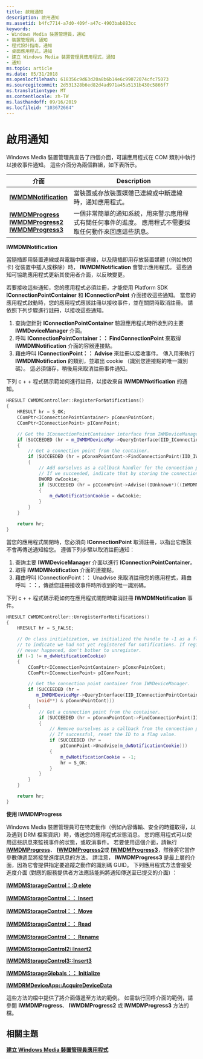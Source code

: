 ```yaml
---
title: 啟用通知
description: 啟用通知
ms.assetid: b4fc7714-a7d0-409f-a47c-4903bab883cc
keywords:
- Windows Media 裝置管理員，通知
- 裝置管理員，通知
- 程式設計指南，通知
- 桌面應用程式，通知
- 建立 Windows Media 裝置管理員應用程式，通知
- 通知
ms.topic: article
ms.date: 05/31/2018
ms.openlocfilehash: 618356c9d63d20a8b6b14e6c99072074cfc75073
ms.sourcegitcommit: 2d531328b6ed82d4ad971a45a5131b430c5866f7
ms.translationtype: MT
ms.contentlocale: zh-TW
ms.lasthandoff: 09/16/2019
ms.locfileid: "103672664"
---
```

# <a name="enabling-notifications"></a>啟用通知

Windows Media 裝置管理員宣告了四個介面，可讓應用程式在 COM 類別中執行以接收事件通知。 這些介面分為兩個群組，如下表所示。



| 介面                                                                                                                                                | Description                                                                                                                                                                   |
|-----------------------------------------------------------------------------------------------------------------------------------------------------------|-------------------------------------------------------------------------------------------------------------------------------------------------------------------------------|
| [**IWMDMNotification**](/windows/desktop/api/mswmdm/nn-mswmdm-iwmdmnotification)                                                                                                            | 當裝置或存放裝置媒體已連線或中斷連線時，通知應用程式。                                                                                         |
| [**IWMDMProgress**](/windows/desktop/api/mswmdm/nn-mswmdm-iwmdmprogress)<br/> [**IWMDMProgress2**](/windows/desktop/api/mswmdm/nn-mswmdm-iwmdmprogress2)<br/> [**IWMDMProgress3**](/windows/desktop/api/mswmdm/nn-mswmdm-iwmdmprogress3)<br/> | 一個非常簡單的通知系統，用來警示應用程式有關任何事件的進度。 應用程式不需要採取任何動作來回應這些訊息。 |



 

**IWMDMNotification**

當隨插即用裝置連線或與電腦中斷連線，以及隨插即用存放裝置媒體 (（例如快閃卡) 從裝置中插入或移除）時， **IWMDMNotification** 會警示應用程式。 這些通知可協助應用程式更新其使用者介面，以反映變更。

若要接收這些通知，您的應用程式必須註冊，才能使用 Platform SDK **IConnectionPointContainer** 和 **IConnectionPoint** 介面接收這些通知。 當您的應用程式啟動時，您的應用程式應該註冊以接收事件，並在關閉時取消註冊。 請依照下列步驟進行註冊，以接收這些通知。

1.  查詢您針對 **IConnectionPointContainer** 驗證應用程式時所收到的主要 **IWMDeviceManager** 介面。
2.  呼叫 **IConnectionPointContainer：： FindConnectionPoint** 來取得 **IWMDMNotification** 介面的容器連接點。
3.  藉由呼叫 **IConnectionPoint：： Advise** 來註冊以接收事件。 傳入用來執行 **IWMDMNotification** 的類別，並取出 cookie （識別您連接點的唯一識別碼）。 這必須儲存，稍後用來取消註冊事件通知。

下列 c + + 程式碼示範如何進行註冊，以接收來自 **IWMDMNotification** 的通知。


```C++
HRESULT CWMDMController::RegisterForNotifications()
{
    HRESULT hr = S_OK;
    CComPtr<IConnectionPointContainer> pConxnPointCont;
    CComPtr<IConnectionPoint> pIConnPoint;

    // Get the IConnectionPointContainer interface from IWMDeviceManager.
    if (SUCCEEDED (hr = m_IWMDMDeviceMgr->QueryInterface(IID_IConnectionPointContainer, (void**) & pConxnPointCont)))
    {
        // Get a connection point from the container.
        if (SUCCEEDED (hr = pConxnPointCont->FindConnectionPoint(IID_IWMDMNotification, &pIConnPoint)))
        {
            // Add ourselves as a callback handler for the connection point.
            // If we succeeded, indicate that by storing the connection point ID.
            DWORD dwCookie;
            if (SUCCEEDED (hr = pIConnPoint->Advise((IUnknown*)((IWMDMNotification*)this), &dwCookie)))
            {
                m_dwNotificationCookie = dwCookie;
            }
        }
    }

    return hr;
}
```



當您的應用程式關閉時，您必須向 **IConnectionPoint** 取消註冊，以指出它應該不會再傳送通知給您。 遵循下列步驟以取消註冊通知：

1.  查詢主要 **IWMDeviceManager** 介面以進行 **IConnectionPointContainer**。
2.  取得 **IWMDMNotification** 介面的連接點。
3.  藉由呼叫 IConnectionPoint：： Unadvise 來取消註冊您的應用程式，藉由呼叫 **：：**，傳遞您註冊接收事件時所收到的唯一識別碼。

下列 c + + 程式碼示範如何在應用程式關閉時取消註冊 **IWMDMNotification** 事件。


```C++
HRESULT CWMDMController::UnregisterForNotifications()
{
    HRESULT hr = S_FALSE;

    // On class initialization, we initialized the handle to -1 as a flag 
    // to indicate we had not yet registered for notifications. If registration 
    // never happened, don't bother to unregister.
    if (-1 != m_dwNotificationCookie)
    {
        CComPtr<IConnectionPointContainer> pConxnPointCont;
        CComPtr<IConnectionPoint> pIConnPoint;

        // Get the connection point container from IWMDeviceManager. 
        if (SUCCEEDED (hr = 
           m_IWMDMDeviceMgr->QueryInterface(IID_IConnectionPointContainer,
           (void**) & pConxnPointCont)))
        {
            // Get a connection point from the container.
            if (SUCCEEDED (hr = pConxnPointCont->FindConnectionPoint(IID_IWMDMNotification, &pIConnPoint)))
            {
                // Remove ourselves as a callback from the connection point.
                // If successful, reset the ID to a flag value.
                if (SUCCEEDED (hr = 
                    pIConnPoint->Unadvise(m_dwNotificationCookie)))
                {
                    m_dwNotificationCookie = -1;
                    hr = S_OK;
                }
            }
        }
    }

    return hr;
}
```



**使用 IWMDMProgress**

Windows Media 裝置管理員可在特定動作（例如內容傳輸、安全的時鐘取得，以及遇到 DRM 檔案資訊）時，傳送您的應用程式狀態消息。 您的應用程式可以使用這些訊息來監視事件的狀態，或取消事件。 若要使用這個介面，請執行 [**IWMDMProgress**](/windows/desktop/api/mswmdm/nn-mswmdm-iwmdmprogress)、 [**IWMDMProgress2**](/windows/desktop/api/mswmdm/nn-mswmdm-iwmdmprogress2)或 [**IWMDMProgress3**](/windows/desktop/api/mswmdm/nn-mswmdm-iwmdmprogress3)，然後將它當作參數傳遞至將接受進度訊息的方法。 請注意， **IWMDMProgress3** 是最上層的介面，因為它會提供指定要追蹤之動作的識別碼 GUID。 下列應用程式方法會接受進度介面 (對應的服務提供者方法應該能夠將通知傳送至已提交的介面) ：

[**IWMDMStorageControl：:D elete**](/windows/desktop/api/mswmdm/nf-mswmdm-iwmdmstoragecontrol-delete)

[**IWMDMStorageControl：： Insert**](/windows/desktop/api/mswmdm/nf-mswmdm-iwmdmstoragecontrol-insert)

[**IWMDMStorageControl：： Move**](/windows/desktop/api/mswmdm/nf-mswmdm-iwmdmstoragecontrol-move)

[**IWMDMStorageControl：： Read**](/windows/desktop/api/mswmdm/nf-mswmdm-iwmdmstoragecontrol-read)

[**IWMDMStorageControl：： Rename**](/windows/desktop/api/mswmdm/nf-mswmdm-iwmdmstoragecontrol-rename)

[**IWMDMStorageControl2::Insert2**](/windows/desktop/api/mswmdm/nf-mswmdm-iwmdmstoragecontrol2-insert2)

[**IWMDMStorageControl3::Insert3**](/windows/desktop/api/mswmdm/nf-mswmdm-iwmdmstoragecontrol3-insert3)

[**IWMDMStorageGlobals：： Initialize**](/windows/desktop/api/mswmdm/nf-mswmdm-iwmdmstorageglobals-initialize)

[**IWMDRMDeviceApp::AcquireDeviceData**](iwmdrmdeviceapp-acquiredevicedata.md)

這些方法的檔中提供了將介面傳遞至方法的範例。 如需執行回呼介面的範例，請參閱 **IWMDMProgress**、 **IWMDMProgress2** 或 **IWMDMProgress3** 方法的檔。

## <a name="related-topics"></a>相關主題

<dl> <dt>

[**建立 Windows Media 裝置管理員應用程式**](creating-a-windows-media-device-manager-application.md)
</dt> </dl>

 

 





